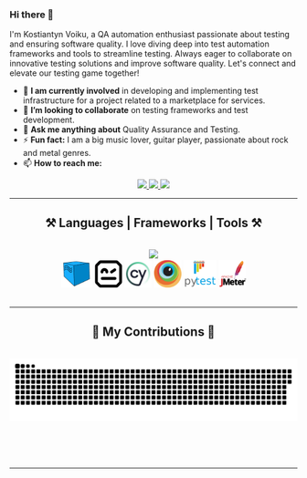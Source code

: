 
### Hi there 👋

I'm Kostiantyn Voiku, a QA automation enthusiast passionate about testing and ensuring software quality. I love diving deep into test automation frameworks and tools to streamline testing. 
Always eager to collaborate on innovative testing solutions and improve software quality. Let's connect and elevate our testing game together!

- 🔭 **I am currently involved** in developing and implementing test infrastructure for a project related to a marketplace for services.
- 👯 **I’m looking to collaborate** on testing frameworks and test development.
- 💬 **Ask me anything about** Quality Assurance and Testing.
- ⚡ **Fun fact:** I am a big music lover, guitar player, passionate about rock and metal genres.
- 📫 **How to reach me:**

<div align="center">
  <a href="mailto:kostiantyn.voiku@gmail.com">
    <img src="https://img.shields.io/badge/Gmail-333333?style=for-the-badge&logo=gmail&logoColor=red" />
  </a>
  <a href="https://www.linkedin.com/in/kostiantynvoiku/" target="_blank">
    <img src="https://img.shields.io/badge/LinkedIn-0077B5?style=for-the-badge&logo=linkedin&logoColor=white" target="_blank" />
  </a>
  <a href="https://github.com/kostiantyn-voiku" target="_blank">
     <img src="https://img.shields.io/badge/Github-black?style=for-the-badge&logo=Github" target="_blank" /> 
  </a>
</div>

<hr/> 
<h2 align="center">⚒️ Languages | Frameworks | Tools ⚒️</h2>
<br/>
<div align="center">
    <img src="https://skillicons.dev/icons?i=nodejs,html,css,vscode,cypress,gherkin,git,github,githubactions,jenkins,bash,docker,grafana,graphql,jquery,nextjs,figma,mysql,postgres,postman,pycharm,py,regex,selenium&perline=6" />
    <br>
        <img height="48" src="badges/selenoid-ico.png" />
        <img height="48" src="badges/robot-framework.png" />
        <img height="48" src="badges/cypress.jpeg" />
        <img height="48" src="badges/browserstack.png" />
        <img height="48" src="badges/pytest_logo.png" />
        <img height="48" src="badges/jmeter.png" />
</div>
<br/>
<hr/>

<div align="center">
  <h2>🐍 My Contributions 🐍</h2>
  <br>
  <img alt="snake eating my contributions" src="https://raw.githubusercontent.com/kostiantyn-voiku/kostiantyn-voiku/output/github-contribution-grid-snake.svg" />
  
  <br/><br/><br/>
</div>

<hr/>

